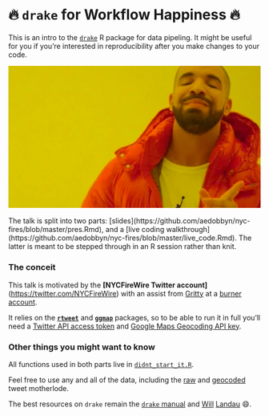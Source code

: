 🔥 `drake` for Workflow Happiness 🔥
==================================

This is an intro to the [`drake`](https://github.com/ropensci/drake) R
package for data pipeling. It might be useful for you if you’re
interested in reproducibility after you make changes to your code.

<p align="center">
<img src="./img/happy_drake.jpg">
</p>
The talk is split into two parts:
[slides](https://github.com/aedobbyn/nyc-fires/blob/master/pres.Rmd),
and a [live coding
walkthrough](https://github.com/aedobbyn/nyc-fires/blob/master/live_code.Rmd).
The latter is meant to be stepped through in an R session rather than
knit.

### The conceit

This talk is motivated by the **\[NYCFireWire Twitter
account\]**(<a href="https://twitter.com/NYCFireWire" class="uri">https://twitter.com/NYCFireWire</a>)
with an assist from [Gritty](https://youtu.be/FNt0anp7WK8?t=8) at a
[burner account](https://twitter.com/didntstartit).

It relies on the [**`rtweet`**](https://github.com/mkearney/rtweet) and
[**`ggmap`**](https://github.com/dkahle/ggmap) packages, so to be able
to run it in full you’ll need a [Twitter API access
token](https://rtweet.info/articles/auth.html) and [Google Maps
Geocoding API
key](https://developers.google.com/maps/documentation/geocoding/intro#Geocoding).

### Other things you might want to know

All functions used in both parts live in
[`didnt_start_it.R`](https://github.com/aedobbyn/nyc-fires/blob/master/didnt_start_it.R).

Feel free to use any and all of the data, including the
[raw](https://github.com/aedobbyn/nyc-fires/blob/master/data/raw/lots_o_fires.csv)
and
[geocoded](https://github.com/aedobbyn/nyc-fires/blob/master/data/derived/dat.csv)
tweet motherlode.

The best resources on `drake` remain the [`drake`
manual](https://ropenscilabs.github.io/drake-manual/) and
[Will](https://twitter.com/wmlandau)
[Landau](https://github.com/wlandau) 😄.
